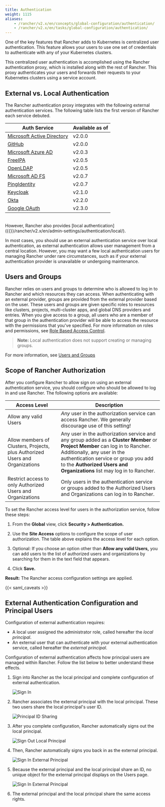 ```yaml
---
title: Authentication
weight: 1115
aliases:
    - /rancher/v2.x/en/concepts/global-configuration/authentication/
    - /rancher/v2.x/en/tasks/global-configuration/authentication/
---
```


One of the key features that Rancher adds to Kubernetes is centralized user authentication. This feature allows your users to use one set of credentials to authenticate with any of your Kubernetes clusters.

This centralized user authentication is accomplished using the Rancher authentication proxy, which is installed along with the rest of Rancher. This proxy authenticates your users and forwards their requests to your Kubernetes clusters using a service account.

<!-- todomark add diagram -->

## External vs. Local Authentication

The Rancher authentication proxy integrates with the following external authentication services. The following table lists the first version of Rancher each service debuted.

| Auth Service                                                                                     | Available as of  |
| ------------------------------------------------------------------------------------------------ | ---------------- |
| [Microsoft Active Directory]({{<baseurl>}}/rancher/v2.x/en/admin-settings/authentication/ad/)  | v2.0.0           |
| [GitHub]({{<baseurl>}}/rancher/v2.x/en/admin-settings/authentication/github/)                  | v2.0.0           |
| [Microsoft Azure AD]({{<baseurl>}}/rancher/v2.x/en/admin-settings/authentication/azure-ad/)    | v2.0.3           |
| [FreeIPA]({{<baseurl>}}/rancher/v2.x/en/admin-settings/authentication/freeipa/)                | v2.0.5           |
| [OpenLDAP]({{<baseurl>}}/rancher/v2.x/en/admin-settings/authentication/openldap/)              | v2.0.5           |
| [Microsoft AD FS]({{<baseurl>}}/rancher/v2.x/en/admin-settings/authentication/microsoft-adfs/) | v2.0.7           |
| [PingIdentity]({{<baseurl>}}/rancher/v2.x/en/admin-settings/authentication/ping-federate/)     | v2.0.7           |
| [Keycloak]({{<baseurl>}}/rancher/v2.x/en/admin-settings/authentication/keycloak/)              | v2.1.0           |
| [Okta]({{<baseurl>}}/rancher/v2.x/en/admin-settings/authentication/okta/)                      | v2.2.0           |
| [Google OAuth]({{<baseurl>}}/rancher/v2.x/en/admin-settings/authentication/google/)                      | v2.3.0           |
<br/>
However, Rancher also provides [local authentication]({{<baseurl>}}/rancher/v2.x/en/admin-settings/authentication/local/).

In most cases, you should use an external authentication service over local authentication, as external authentication allows user management from a central location. However, you may want a few local authentication users for managing Rancher under rare circumstances, such as if your external authentication provider is unavailable or undergoing maintenance.

## Users and Groups

Rancher relies on users and groups to determine who is allowed to log in to Rancher and which resources they can access. When authenticating with an external provider, groups are provided from the external provider based on the user. These users and groups are given specific roles to resources like clusters, projects, multi-cluster apps, and global DNS providers and entries. When you give access to a group, all users who are a member of that group in the authentication provider will be able to access the resource with the permissions that you've specified. For more information on roles and permissions, see [Role Based Access Control]({{<baseurl>}}/rancher/v2.x/en/admin-settings/rbac/).

> **Note:** Local authentication does not support creating or managing groups.

For more information, see [Users and Groups]({{<baseurl>}}/rancher/v2.x/en/admin-settings/authentication/user-groups/)

## Scope of Rancher Authorization

After you configure Rancher to allow sign on using an external authentication service, you should configure who should be allowed to log in and use Rancher. The following options are available:

| Access Level | Description |
|----------------------------------------------|-------------|
| Allow any valid Users                   | _Any_ user in the authorization service can access Rancher. We generally discourage use of this setting! |
| Allow members of Clusters, Projects, plus Authorized Users and Organizations | Any user in the authorization service and any group added as a **Cluster Member** or **Project Member** can log in to Rancher. Additionally, any user in the authentication service or group you add to the **Authorized Users and Organizations** list may log in to Rancher. |
| Restrict access to only Authorized Users and Organizations | Only users in the authentication service or groups added to the Authorized Users and Organizations can log in to Rancher. |

To set the Rancher access level for users in the authorization service, follow these steps:

1. From the **Global** view, click **Security > Authentication.**

1. Use the **Site Access** options to configure the scope of user authorization. The table above explains the access level for each option.

1. Optional: If you choose an option other than **Allow any valid Users,** you can add users to the list of authorized users and organizations by searching for them in the text field that appears.

1. Click **Save.**

**Result:** The Rancher access configuration settings are applied.

{{< saml_caveats >}}

## External Authentication Configuration and Principal Users

Configuration of external authentication requires:

- A local user assigned the administrator role, called hereafter the _local principal_.
- An external user that can authenticate with your external authentication service, called hereafter the _external principal_.

Configuration of external authentication affects how principal users are managed within Rancher. Follow the list below to better understand these effects.

1. Sign into Rancher as the local principal and complete configuration of external authentication.

	![Sign In]({{<baseurl>}}/img/rancher/sign-in.png)

2. Rancher associates the external principal with the local principal. These two users share the local principal's user ID.

	![Principal ID Sharing]({{<baseurl>}}/img/rancher/principal-ID.png)

3. After you complete configuration, Rancher automatically signs out the local principal.

	![Sign Out Local Principal]({{<baseurl>}}/img/rancher/sign-out-local.png)

4. Then, Rancher automatically signs you back in as the external principal.

	![Sign In External Principal]({{<baseurl>}}/img/rancher/sign-in-external.png)

5. Because the external principal and the local principal share an ID, no unique object for the external principal displays on the Users page.

	![Sign In External Principal]({{<baseurl>}}/img/rancher/users-page.png)

6. The external principal and the local principal share the same access rights.
